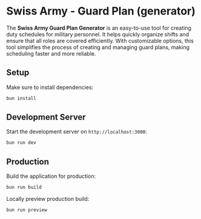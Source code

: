 # Swiss Army - Guard Plan (generator)

The **Swiss Army Guard Plan Generator** is an easy-to-use tool for creating duty schedules for military personnel. It helps quickly organize shifts and ensure that all roles are covered efficiently. With customizable options, this tool simplifies the process of creating and managing guard plans, making scheduling faster and more reliable.

## Setup

Make sure to install dependencies:

```bash
bun install
```

## Development Server

Start the development server on `http://localhost:3000`:

```bash
bun run dev
```

## Production

Build the application for production:

```bash
bun run build
```

Locally preview production build:

```bash
bun run preview
```
